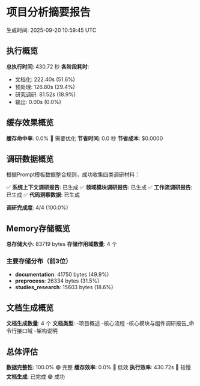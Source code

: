 # 项目分析摘要报告

生成时间: 2025-09-20 10:59:45 UTC

## 执行概览

**总执行时间**: 430.72 秒
**各阶段耗时**:
- 文档化: 222.40s (51.6%)
- 预处理: 126.80s (29.4%)
- 研究调研: 81.52s (18.9%)
- 输出: 0.00s (0.0%)

## 缓存效果概览

**缓存命中率**: 0.0% 🔴 需要优化
**节省时间**: 0.0 秒
**节省成本**: $0.0000

## 调研数据概览

根据Prompt模板数据整合规则，成功收集四类调研材料：

✅ **系统上下文调研报告**: 已生成
✅ **领域模块调研报告**: 已生成
✅ **工作流调研报告**: 已生成
✅ **代码洞察数据**: 已生成

**调研完成度**: 4/4 (100.0%)

## Memory存储概览

**总存储大小**: 83719 bytes
**存储作用域数量**: 4 个

### 主要存储分布（前3位）
- **documentation**: 41750 bytes (49.9%)
- **preprocess**: 26334 bytes (31.5%)
- **studies_research**: 15603 bytes (18.6%)

## 文档生成概览

**文档生成数量**: 4 个
**文档类型**: 
-项目概述
-核心流程
-核心模块与组件调研报告_命令行接口域
-架构说明

## 总体评估

**数据完整性**: 100.0% 🟢 完整
**缓存效率**: 0.0% 🔴 低效
**执行效率**: 430.72s 🔴 较慢
**文档生成**: 已完成 🟢 成功
